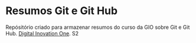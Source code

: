 
# Resumos Git e Git Hub

Repósitório criado para armazenar resumos do curso da GIO sobre Git e Git Hub. 
[Digital Inovation One](https://www.dio.me/). S2
